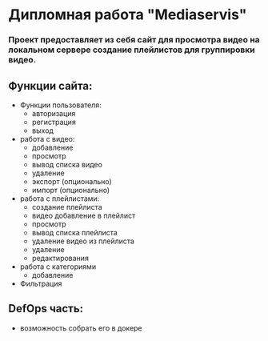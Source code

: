 # Дипломная работа "Mediaservis"

### Проект предоставляет из себя сайт для просмотра видео на локальном сервере создание плейлистов для группировки видео.

## Функции сайта:

- Функции пользователя:
  - авторизация
  - регистрация
  - выход
- работа с видео:
  - добавление
  - просмотр
  - вывод списка видео
  - удаление
  - экспорт (опционально)
  - импорт (опционально)
- работа с плейлистами:
  - создание плейлиста
  - видео добавление в плейлист
  - просмотр
  - вывод списка плейлиста
  - удаление видео из плейлиста
  - удаление
  - редактирования
- работа с категориями
  - добавление
- Фильтрация

## DefOps часть:

- возможность собрать его в докере

